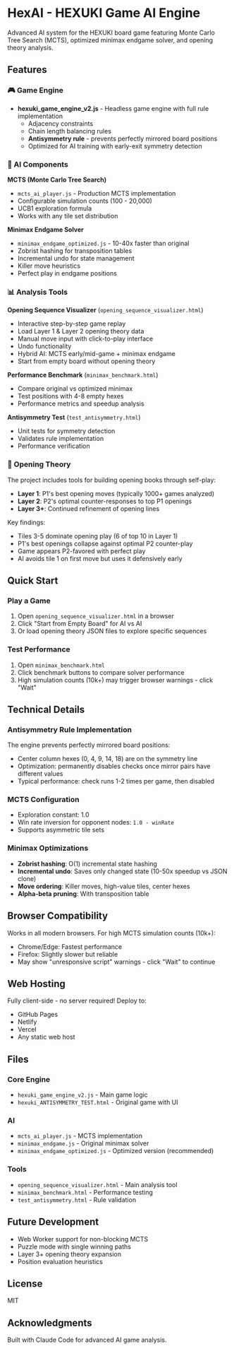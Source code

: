 # HexAI - HEXUKI Game AI Engine

Advanced AI system for the HEXUKI board game featuring Monte Carlo Tree Search (MCTS), optimized minimax endgame solver, and opening theory analysis.

## Features

### 🎮 Game Engine
- **hexuki_game_engine_v2.js** - Headless game engine with full rule implementation
  - Adjacency constraints
  - Chain length balancing rules
  - **Antisymmetry rule** - prevents perfectly mirrored board positions
  - Optimized for AI training with early-exit symmetry detection

### 🤖 AI Components

**MCTS (Monte Carlo Tree Search)**
- `mcts_ai_player.js` - Production MCTS implementation
- Configurable simulation counts (100 - 20,000)
- UCB1 exploration formula
- Works with any tile set distribution

**Minimax Endgame Solver**
- `minimax_endgame_optimized.js` - 10-40x faster than original
- Zobrist hashing for transposition tables
- Incremental undo for state management
- Killer move heuristics
- Perfect play in endgame positions

### 📊 Analysis Tools

**Opening Sequence Visualizer** (`opening_sequence_visualizer.html`)
- Interactive step-by-step game replay
- Load Layer 1 & Layer 2 opening theory data
- Manual move input with click-to-play interface
- Undo functionality
- Hybrid AI: MCTS early/mid-game + minimax endgame
- Start from empty board without opening theory

**Performance Benchmark** (`minimax_benchmark.html`)
- Compare original vs optimized minimax
- Test positions with 4-8 empty hexes
- Performance metrics and speedup analysis

**Antisymmetry Test** (`test_antisymmetry.html`)
- Unit tests for symmetry detection
- Validates rule implementation
- Performance verification

### 🎯 Opening Theory

The project includes tools for building opening books through self-play:

- **Layer 1**: P1's best opening moves (typically 1000+ games analyzed)
- **Layer 2**: P2's optimal counter-responses to top P1 openings
- **Layer 3+**: Continued refinement of opening lines

Key findings:
- Tiles 3-5 dominate opening play (6 of top 10 in Layer 1)
- P1's best openings collapse against optimal P2 counter-play
- Game appears P2-favored with perfect play
- AI avoids tile 1 on first move but uses it defensively early

## Quick Start

### Play a Game
1. Open `opening_sequence_visualizer.html` in a browser
2. Click "Start from Empty Board" for AI vs AI
3. Or load opening theory JSON files to explore specific sequences

### Test Performance
1. Open `minimax_benchmark.html`
2. Click benchmark buttons to compare solver performance
3. High simulation counts (10k+) may trigger browser warnings - click "Wait"

## Technical Details

### Antisymmetry Rule Implementation
The engine prevents perfectly mirrored board positions:
- Center column hexes (0, 4, 9, 14, 18) are on the symmetry line
- Optimization: permanently disables checks once mirror pairs have different values
- Typical performance: check runs 1-2 times per game, then disabled

### MCTS Configuration
- Exploration constant: 1.0
- Win rate inversion for opponent nodes: `1.0 - winRate`
- Supports asymmetric tile sets

### Minimax Optimizations
- **Zobrist hashing**: O(1) incremental state hashing
- **Incremental undo**: Saves only changed state (10-50x speedup vs JSON clone)
- **Move ordering**: Killer moves, high-value tiles, center hexes
- **Alpha-beta pruning**: With transposition table

## Browser Compatibility

Works in all modern browsers. For high MCTS simulation counts (10k+):
- Chrome/Edge: Fastest performance
- Firefox: Slightly slower but reliable
- May show "unresponsive script" warnings - click "Wait" to continue

## Web Hosting

Fully client-side - no server required! Deploy to:
- GitHub Pages
- Netlify
- Vercel
- Any static web host

## Files

### Core Engine
- `hexuki_game_engine_v2.js` - Main game logic
- `hexuki_ANTISYMMETRY_TEST.html` - Original game with UI

### AI
- `mcts_ai_player.js` - MCTS implementation
- `minimax_endgame.js` - Original minimax solver
- `minimax_endgame_optimized.js` - Optimized version (recommended)

### Tools
- `opening_sequence_visualizer.html` - Main analysis tool
- `minimax_benchmark.html` - Performance testing
- `test_antisymmetry.html` - Rule validation

## Future Development
- Web Worker support for non-blocking MCTS
- Puzzle mode with single winning paths
- Layer 3+ opening theory expansion
- Position evaluation heuristics

## License
MIT

## Acknowledgments
Built with Claude Code for advanced AI game analysis.

